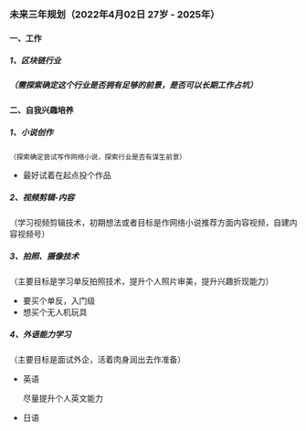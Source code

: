 ### 未来三年规划（2022年4月02日 27岁 - 2025年）

#### 一、工作

##### 1、区块链行业

##### （需探索确定这个行业是否拥有足够的前景，是否可以长期工作占坑）

#### 二、自我兴趣培养

##### 1、小说创作

 	（探索确定尝试写作网络小说，探索行业是否有谋生前景）

- 最好试着在起点投个作品

##### 2、视频剪辑-内容

（学习视频剪辑技术，初期想法或者目标是作网络小说推荐方面内容视频，自建内容视频号）

##### 3、拍照、摄像技术

（主要目标是学习单反拍照技术，提升个人照片审美，提升兴趣折现能力）

- 要买个单反，入门级
- 想买个无人机玩具

##### 4、外语能力学习

（主要目标是面试外企，活着肉身润出去作准备）

- 英语

  尽量提升个人英文能力

- 日语